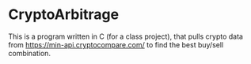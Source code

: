 # CryptoArbitrage
This is a program written in C (for a class project), that pulls crypto data from https://min-api.cryptocompare.com/ to find the best buy/sell combination.
